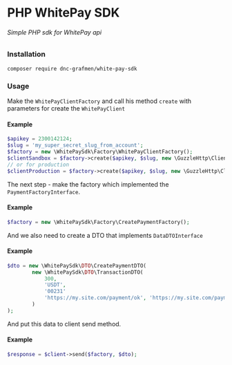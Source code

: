 # PHP WhitePay SDK
###### Simple PHP sdk for WhitePay api
### Installation
`composer require dnc-grafmen/white-pay-sdk`
### Usage
Make the `WhitePayClientFactory` and call his method `create` with parameters for create the `WhitePayClient`
#### Example
```PHP
$apikey = 2300142124;
$slug = 'my_super_secret_slug_from_account';
$factory = new \WhitePaySdk\Factory\WhitePayClientFactory();
$clientSandbox = $factory->create($apikey, $slug, new \GuzzleHttp\Client(), \WhitePaySdk\Constants::URL_SANDBOX);
// or for production
$clientProduction = $factory->create($apikey, $slug, new \GuzzleHttp\Client());
```
The next step - make the factory which implemented the `PaymentFactoryInterface`.
#### Example
```PHP
$factory = new \WhitePaySdk\Factory\CreatePaymentFactory();
```
And we also need to create a DTO that implements `DataDTOInterface`
#### Example
```PHP
$dto = new \WhitePaySdk\DTO\CreatePaymentDTO(
        new \WhitePaySdk\DTO\TransactionDTO(
            300,
            'USDT',
            '00231'
            'https://my.site.com/payment/ok', 'https://my.site.com/payment/fail'
        )
);
```
And put this data to client send method.
#### Example
```PHP
$response = $client->send($factory, $dto);
```
